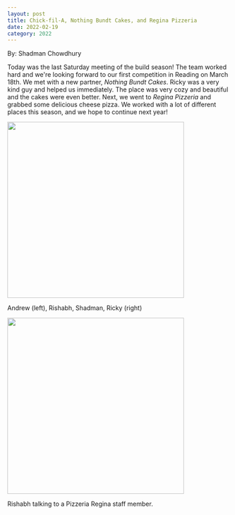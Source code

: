 ```yaml
---
layout: post
title: Chick-fil-A, Nothing Bundt Cakes, and Regina Pizzeria
date: 2022-02-19
category: 2022
---
```

By: Shadman Chowdhury

Today was the last Saturday meeting of the build season! The team worked hard and we're looking forward to our first competition in Reading on March 18th. We met with a new partner, _Nothing Bundt Cakes_. Ricky was a very kind guy and helped us immediately. The place was very cozy and beautiful and the cakes were even better. Next, we went to _Regina Pizzeria_ and grabbed some delicious cheese pizza. We worked with a lot of different places this season, and we hope to continue next year!

<img class="img-responsive body-img" src="{{site.baseurl}}/images/uploads/2022/02/IMG_9171.jpg" width="400" data-fancybox />
<p class="caption">Andrew (left), Rishabh, Shadman, Ricky (right)</p>

<img class="img-responsive body-img" src="{{site.baseurl}}/images/uploads/2022/02/IMG_9173.jpg" width="400" data-fancybox />
<p class="caption">Rishabh talking to a Pizzeria Regina staff member.</p>